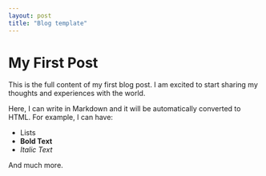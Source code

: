 ```yaml
---
layout: post
title: "Blog template"
---
```



# My First Post

This is the full content of my first blog post. I am excited to start sharing my thoughts and experiences with the world.

Here, I can write in Markdown and it will be automatically converted to HTML. For example, I can have:

- Lists
- **Bold Text**
- *Italic Text*

And much more.
